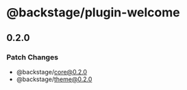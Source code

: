 # @backstage/plugin-welcome

## 0.2.0

### Patch Changes

- @backstage/core@0.2.0
- @backstage/theme@0.2.0
